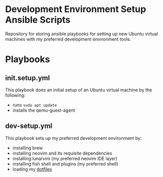 # Development Environment Setup Ansible Scripts

Repository for storing ansible playbooks for setting up new Ubuntu virtual machines with my preferred development environment tools.

# Playbooks

## init.setup.yml

This playbook does an initial setup of an Ubuntu virtual machine by the following:

- runs `sudo apt update`
- installs the qemu-guest-agent

## dev-setup.yml

This playbook sets up my preferred development environment by:

- installing brew
- installing neovim and its requisite dependencies
- installing lunarvim (my preferred neovim IDE layer)
- installing fish shell and plugins (my preferred shell)
- loading my [dotfiles](https://github.com/campbell-rehu/dotfiles)
